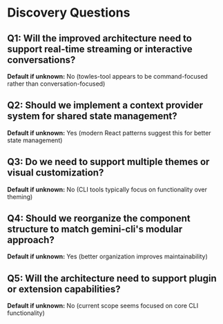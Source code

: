 # Discovery Questions

## Q1: Will the improved architecture need to support real-time streaming or interactive conversations?
**Default if unknown:** No (towles-tool appears to be command-focused rather than conversation-focused)

## Q2: Should we implement a context provider system for shared state management?
**Default if unknown:** Yes (modern React patterns suggest this for better state management)

## Q3: Do we need to support multiple themes or visual customization?
**Default if unknown:** No (CLI tools typically focus on functionality over theming)

## Q4: Should we reorganize the component structure to match gemini-cli's modular approach?
**Default if unknown:** Yes (better organization improves maintainability)

## Q5: Will the architecture need to support plugin or extension capabilities?
**Default if unknown:** No (current scope seems focused on core CLI functionality)